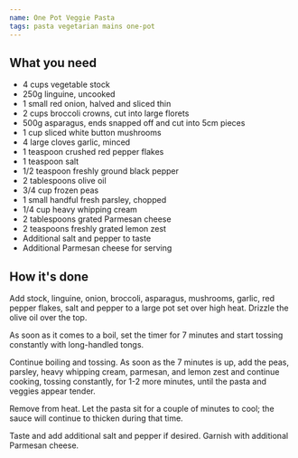 ```yaml
---
name: One Pot Veggie Pasta
tags: pasta vegetarian mains one-pot
---
```


## What you need

* 4 cups vegetable stock
* 250g linguine, uncooked
* 1 small red onion, halved and sliced thin
* 2 cups broccoli crowns, cut into large florets
* 500g asparagus, ends snapped off and cut into 5cm pieces
* 1 cup sliced white button mushrooms
* 4 large cloves garlic, minced
* 1 teaspoon crushed red pepper flakes
* 1 teaspoon salt
* 1/2 teaspoon freshly ground black pepper
* 2 tablespoons olive oil
* 3/4 cup frozen peas
* 1 small handful fresh parsley, chopped
* 1/4 cup heavy whipping cream
* 2 tablespoons grated Parmesan cheese
* 2 teaspoons freshly grated lemon zest
* Additional salt and pepper to taste
* Additional Parmesan cheese for serving

<!-- break -->

## How it's done

Add stock, linguine, onion, broccoli, asparagus, mushrooms, garlic, red pepper flakes, salt and pepper to a large pot set over high heat. Drizzle the olive oil over the top.

As soon as it comes to a boil, set the timer for 7 minutes and start tossing constantly with long-handled tongs.

Continue boiling and tossing. As soon as the 7 minutes is up, add the peas, parsley, heavy whipping cream, parmesan, and lemon zest and continue cooking, tossing constantly, for 1-2 more minutes, until the pasta and veggies appear tender.

Remove from heat. Let the pasta sit for a couple of minutes to cool; the sauce will continue to thicken during that time.

Taste and add additional salt and pepper if desired. Garnish with additional Parmesan cheese.

